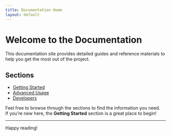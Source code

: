 ```yaml
---
title: Documentation Home
layout: default
---
```


# Welcome to the Documentation

This documentation site provides detailed guides and reference materials to help you get the most out of the project.

## Sections

- [Getting Started](getting-started/)
- [Advanced Usage](advanced/)
- [Developers](developers/)

Feel free to browse through the sections to find the information you need.  
If you’re new here, the **Getting Started** section is a great place to begin!

---

Happy reading!
